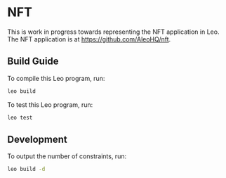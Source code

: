 # NFT

This is work in progress towards representing the NFT application in Leo.
The NFT application is at https://github.com/AleoHQ/nft.


## Build Guide

To compile this Leo program, run:
```bash
leo build
```

To test this Leo program, run:
```bash
leo test
```

## Development

To output the number of constraints, run:
```bash
leo build -d
```
